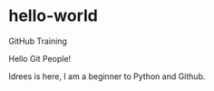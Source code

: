 # hello-world
GitHub Training

Hello Git People!

Idrees is here, I am a beginner to Python and Github. 
